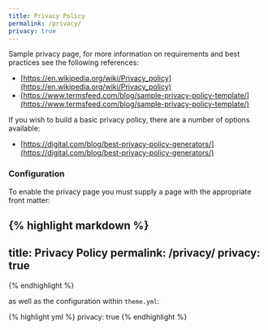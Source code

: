 ```yaml
---
title: Privacy Policy
permalink: /privacy/
privacy: true
---
```


Sample privacy page, for more information on requirements and best practices see the following references:

- [https://en.wikipedia.org/wiki/Privacy_policy](https://en.wikipedia.org/wiki/Privacy_policy)
- [https://www.termsfeed.com/blog/sample-privacy-policy-template/](https://www.termsfeed.com/blog/sample-privacy-policy-template/)

If you wish to build a basic privacy policy, there are a number of options available:

- [https://digital.com/blog/best-privacy-policy-generators/](https://digital.com/blog/best-privacy-policy-generators/)

### Configuration

To enable the privacy page you must supply a page with the appropriate front matter:

{% highlight markdown %}
---
title: Privacy Policy
permalink: /privacy/
privacy: true
---
{% endhighlight %}

as well as the configuration within `theme.yml`:

{% highlight yml %}
privacy: true
{% endhighlight %}